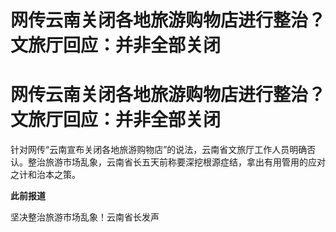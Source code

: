 # 网传云南关闭各地旅游购物店进行整治？文旅厅回应：并非全部关闭

# 网传云南关闭各地旅游购物店进行整治？文旅厅回应：并非全部关闭

针对网传“云南宣布关闭各地旅游购物店”的说法，云南省文旅厅工作人员明确否认。整治旅游市场乱象，云南省长五天前称要深挖根源症结，拿出有用管用的应对之计和治本之策。

**此前报道**

坚决整治旅游市场乱象！云南省长发声

